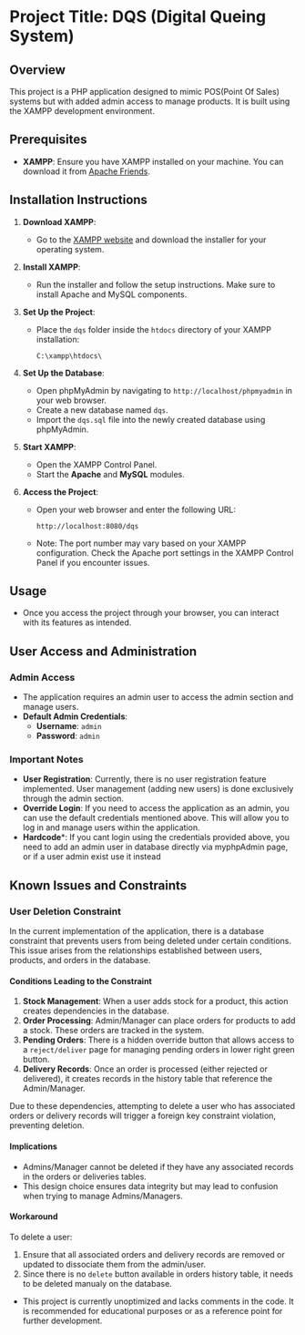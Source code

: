# Project Title: DQS (Digital Queing System)

## Overview
This project is a PHP application designed to mimic POS(Point Of Sales) systems but with added admin access to manage products. It is built using the XAMPP development environment.

## Prerequisites
- **XAMPP**: Ensure you have XAMPP installed on your machine. You can download it from [Apache Friends](https://www.apachefriends.org/index.html).

## Installation Instructions

1. **Download XAMPP**:
   - Go to the [XAMPP website](https://www.apachefriends.org/index.html) and download the installer for your operating system.

2. **Install XAMPP**:
   - Run the installer and follow the setup instructions. Make sure to install Apache and MySQL components.

3. **Set Up the Project**:
   - Place the `dqs` folder inside the `htdocs` directory of your XAMPP installation:
     ```
     C:\xampp\htdocs\
     ```

4. **Set Up the Database**:
   - Open phpMyAdmin by navigating to `http://localhost/phpmyadmin` in your web browser.
   - Create a new database named `dqs`.
   - Import the `dqs.sql` file into the newly created database using phpMyAdmin.

5. **Start XAMPP**:
   - Open the XAMPP Control Panel.
   - Start the **Apache** and **MySQL** modules.

6. **Access the Project**:
   - Open your web browser and enter the following URL:
     ```
     http://localhost:8080/dqs
     ```
   - Note: The port number may vary based on your XAMPP configuration. Check the Apache port settings in the XAMPP Control Panel if you encounter issues.

## Usage
- Once you access the project through your browser, you can interact with its features as intended.

## User Access and Administration

### Admin Access
- The application requires an admin user to access the admin section and manage users.
- **Default Admin Credentials**:
  - **Username**: `admin`
  - **Password**: `admin`

### Important Notes
- **User Registration**: Currently, there is no user registration feature implemented. User management (adding new users) is done exclusively through the admin section.
- **Override Login**: If you need to access the application as an admin, you can use the default credentials mentioned above. This will allow you to log in and manage users within the application.
- **Hardcode***: If you cant login using the credentials provided above, you need to add an admin user in database directly via myphpAdmin page, or if a user admin exist use it instead

## Known Issues and Constraints

### User Deletion Constraint
In the current implementation of the application, there is a database constraint that prevents users from being deleted under certain conditions. This issue arises from the relationships established between users, products, and orders in the database.

#### Conditions Leading to the Constraint
1. **Stock Management**: When a user adds stock for a product, this action creates dependencies in the database.
2. **Order Processing**: Admin/Manager can place orders for products to add a stock. These orders are tracked in the system.
3. **Pending Orders**: There is a hidden override button that allows access to a `reject/deliver` page for managing pending orders in lower right green button.
4. **Delivery Records**: Once an order is processed (either rejected or delivered), it creates records in the history table that reference the Admin/Manager.

Due to these dependencies, attempting to delete a user who has associated orders or delivery records will trigger a foreign key constraint violation, preventing deletion.

#### Implications
- Admins/Manager cannot be deleted if they have any associated records in the orders or deliveries tables.
- This design choice ensures data integrity but may lead to confusion when trying to manage Admins/Managers.

#### Workaround
To delete a user:
1. Ensure that all associated orders and delivery records are removed or updated to dissociate them from the admin/user.
2. Since there is no `delete` button available in orders history table, it needs to be deleted manualy on the database.


- This project is currently unoptimized and lacks comments in the code. It is recommended for educational purposes or as a reference point for further development.


